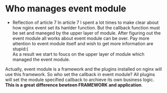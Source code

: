 # Who manages event module
- Reflection of article 7
In article 7 I spent a lot times to make clear about how nginx event set its hanlder function. But the callback function must be set and maneged by the upper layer of module. After figuring out the event module all works about event module can be over.  Pay more attention to event module itself and wish to get more information are stupid:(  
As a result we start to foucs on the upper layer of module which managed the event module.  

Actually, event module is a framework and the plugins installed on nginx will use this framework. So who set the callback in event module? All plugins will set the module specified callback to archieve its own business logic.  
**This is a great difference bewteen FRAMEWORK and application**.  